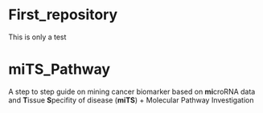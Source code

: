 # First_repository
This is only a test
# miTS_Pathway
A step to step guide on mining cancer biomarker based on **mi**croRNA data and **T**issue **S**pecifity of disease (**miTS**) + 
Molecular Pathway Investigation 
